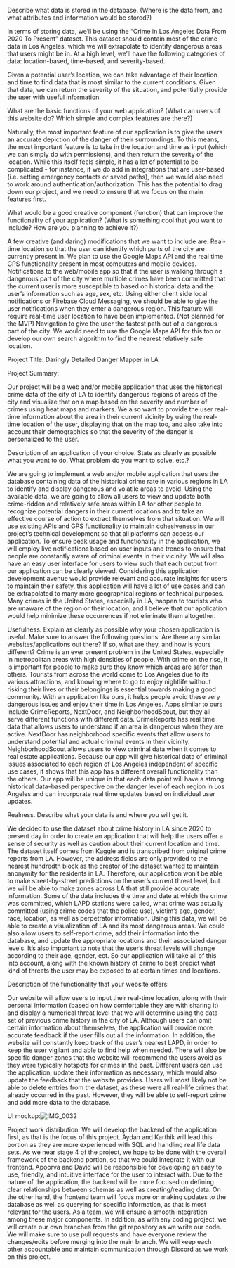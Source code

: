 Describe what data is stored in the database. (Where is the data from, and what attributes and information would be stored?) 

In terms of storing data, we’ll be using the “Crime in Los Angeles Data From 2020 To Present” dataset. This dataset should contain most of the crime data in Los Angeles, which we will extrapolate to identify dangerous areas that users might be in. At a high level, we’ll have the following categories of data: location-based, time-based, and severity-based. 

Given a potential user’s location, we can take advantage of their location and time to find data that is most similar to the current conditions. Given that data, we can return the severity of the situation, and potentially provide the user with useful information.

What are the basic functions of your web application? (What can users of this website do? Which simple and complex features are there?)

Naturally, the most important feature of our application is to give the users an accurate depiction of the danger of their surroundings. To this means, the most important feature is to take in the location and time as input (which we can simply do with permissions), and then return the severity of the location. While this itself feels simple, it has a lot of potential to be complicated - for instance, if we do add in integrations that are user-based (i.e. setting emergency contacts or saved paths), then we would also need to work around authentication/authorization. This has the potential to drag down our project, and we need to ensure that we focus on the main features first.

What would be a good creative component (function) that can improve the functionality of your application? (What is something cool that you want to include? How are you planning to achieve it?) 

A few creative (and daring) modifications that we want to include are: 
Real-time location so that the user can identify which parts of the city are currently present in. We plan to use the Google Maps API and the real time GPS functionality present in most computers and mobile devices.
Notifications to the web/mobile app so that if the user is walking through a dangerous part of the city where multiple crimes have been committed that the current user is more susceptible to based on historical data and the user’s information such as age, sex, etc. Using either client side local notifications or Firebase Cloud Messaging, we should be able to give the user notifications when they enter a dangerous region. This feature will require real-time user location to have been implemented.
(Not planned for the MVP) Navigation to give the user the fastest path out of a dangerous part of the city. We would need to use the Google Maps API for this too or develop our own search algorithm to find the nearest relatively safe location.

Project Title:  Daringly Detailed Danger Mapper in LA

Project Summary: 

Our project will be a web and/or mobile application that uses the historical crime data of the city of LA to identify dangerous regions of areas of the city and visualize that on a map based on the severity and number of crimes using heat maps and markers. We also want to provide the user real-time information about the area in their current vicinity by using the real-time location of the user, displaying that on the map too, and also take into account their demographics so that the severity of the danger is personalized to the user.

Description of an application of your choice. State as clearly as possible what you want to do. What problem do you want to solve, etc.? 

We are going to implement a web and/or mobile application that uses the database containing data of the historical crime rate in various regions in LA to identify and display dangerous and volatile areas to avoid. Using the available data, we are going to allow all users to view and update both crime-ridden and relatively safe areas within LA for other people to recognize potential dangers in their current locations and to take an effective course of action to extract themselves from that situation. We will use existing APIs and GPS functionality to maintain cohesiveness in our project’s technical development so that all platforms can access our application. To ensure peak usage and functionality in the application, we will employ live notifications based on user inputs and trends to ensure that people are constantly aware of criminal events in their vicinity. We will also have an easy user interface for users to view such that each output from our application can be clearly viewed. Considering this application development avenue would provide relevant and accurate insights for users to maintain their safety, this application will have a lot of use cases and can be extrapolated to many more geographical regions or technical purposes. Many crimes in the United States, especially in LA, happen to tourists who are unaware of the region or their location, and I believe that our application would help minimize these occurrences if not eliminate them altogether. 

Usefulness. Explain as clearly as possible why your chosen application is useful.  Make sure to answer the following questions: Are there any similar websites/applications out there?  If so, what are they, and how is yours different? 
Crime is an ever present problem in the United States, especially in metropolitan areas with high densities of people. With crime on the rise, it is important for people to make sure they know which areas are safer than others. Tourists from across the world come to Los Angeles due to its various attractions, and knowing where to go to enjoy nightlife without risking their lives or their belongings is essential towards making a good community. With an application like ours, it helps people avoid these very dangerous issues and enjoy their time in Los Angeles.
Apps similar to ours include CrimeReports, NextDoor, and NeighborhoodScout, but they all serve different functions with different data. CrimeReports has real time data that allows users to understand if an area is dangerous when they are active. NextDoor has neighborhood specific events that allow users to understand potential and actual criminal events in their vicinity. NeighborhoodScout allows users to view criminal data when it comes to real estate applications. Because our app will give historical data of criminal issues associated to each region of Los Angeles independent of specific use cases, it shows that this app has a different overall functionality than the others. Our app will be unique in that each data point will have a strong historical data-based perspective on the danger level of each region in Los Angeles and can incorporate real time updates based on individual user updates.  

Realness.  Describe what your data is and where you will get it.

We decided to use the dataset about crime history in LA since 2020 to present day in order to create an application that will help the users offer a sense of security as well as caution about their current location and time. The dataset itself comes from Kaggle and is transcribed from original crime reports from LA. However, the address fields are only provided to the nearest hundredth block as the creator of the dataset wanted to maintain anonymity for the residents in LA. Therefore, our application won’t be able to make street-by-street predictions on the user’s current threat level, but we will be able to make zones across LA that still provide accurate information. 
Some of the data includes the time and date at which the crime was committed, which LAPD stations were called, what crime was actually committed (using crime codes that the police use), victim’s age, gender, race, location, as well as perpetrator information. Using this data, we will be able to create a visualization of LA and its most dangerous areas. We could also allow users to self-report crime, add their information into the database, and update the appropriate locations and their associated danger levels. It’s also important to note that the user’s threat levels will change according to their age, gender, ect. So our application will take all of this into account, along with the known history of crime to best predict what kind of threats the user may be exposed to at certain times and locations. 

Description of the functionality that your website offers:
 
Our website will allow users to input their real-time location, along with their personal information (based on how comfortable they are with sharing it) and display a numerical threat level that we will determine using the data set of previous crime history in the city of LA. Although users can omit certain information about themselves, the application will provide more accurate feedback if the user fills out all the information. In addition, the website will constantly keep track of the user’s nearest LAPD, in order to keep the user vigilant and able to find help when needed. There will also be specific danger zones that the website will recommend the users avoid as they were typically hotspots for crimes in the past. Different users can use the application, update their information as necessary, which would also update the feedback that the website provides. Users will most likely not be able to delete entries from the dataset, as these were all real-life crimes that already occurred in the past. However, they will be able to self-report crime and add more data to the database. 

UI mockup:![IMG_0032](https://user-images.githubusercontent.com/92744600/216855642-7ebb00b5-3e13-4ee0-b448-cdc5b9c2f1ae.png)


Project work distribution: We will develop the backend of the application first, as that is the focus of this project. Aydan and Karthik will lead this portion as they are more experienced with SQL and handling real life data sets. As we near stage 4 of the project, we hope to be done with the overall framework of the backend portion, so that we could integrate it with our frontend. Apoorva and David will be responsible for developing an easy to use, friendly, and intuitive interface for the user to interact with. Due to the nature of the application, the backend will be more focused on defining clear relationships between schemas as well as creating/reading data. On the other hand, the frontend team will focus more on making updates to the database as well as querying for specific information, as that is most relevant for the users. As a team, we will ensure a smooth integration among these major components. In addition, as with any coding project, we will create our own branches from the git repository as we write our code. We will make sure to use pull requests and have everyone review the changes/edits before merging into the main branch. We will keep each other accountable and maintain communication through Discord as we work on this project. 


